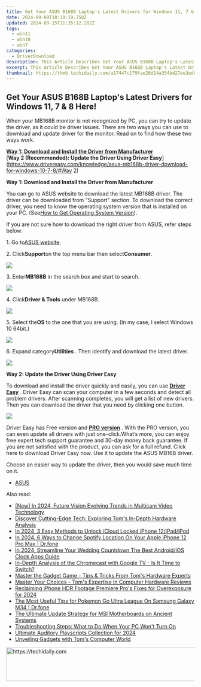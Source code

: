 ```yaml
---
title: Get Your ASUS B168B Laptop's Latest Drivers for Windows 11, 7 & 8 Here!
date: 2024-09-09T18:39:19.758Z
updated: 2024-09-15T11:35:12.282Z
tags:
  - win11
  - win10
  - win7
categories:
  - DriverDownload
description: This Article Describes Get Your ASUS B168B Laptop's Latest Drivers for Windows 11, 7 & 8 Here!
excerpt: This Article Describes Get Your ASUS B168B Laptop's Latest Drivers for Windows 11, 7 & 8 Here!
thumbnail: https://thmb.techidaily.com/a17447c179fae26d14a354bd27ee3ed0db51405b2a49b0c58b6a37168dddbfaf.jpg
---
```


## Get Your ASUS B168B Laptop's Latest Drivers for Windows 11, 7 & 8 Here!

When your MB168B monitor is not recognized by PC, you can try to update the driver, as it could be driver issues. There are two ways you can use to download and update driver for the monitor. Read on to find how these two ways work.  
  
[**Way 1: Download and Install the Driver from Manufacturer**](https://tools.techidaily.com/drivereasy/download/)   
[**Way 2 (Recommended): Update the Driver Using Driver Easy**](https://www.drivereasy.com/knowledge/asus-mb168b-driver-download-for-windows-10-7-8/#Way 2)   
  
 **Way 1: Download and Install the Driver from Manufacturer** 
  
You can go to ASUS website to download the latest MB168B driver. The driver can be downloaded from “Support” section. To download the correct driver, you need to know the operating system version that is installed on your PC. (See[How to Get Operating System Version](https://tools.techidaily.com/drivereasy/download/)).   
  
If you are not sure how to download the right driver from ASUS, refer steps below.  
  
1\. Go to[ASUS website](https://www.asus.com).  
  
2\. Click**Support**on the top menu bar then select**Consumer**.  
  
![](https://images.drivereasy.com/wp-content/uploads/2017/04/img_58f5867496897.jpg)   
  
 3\. Enter**MB168B** in the search box and start to search.  
  
![](https://images.drivereasy.com/wp-content/uploads/2017/04/img_58f587cbc800c.png)   
  
 4\. Click**Driver & Tools** under MB168B.  
  
![](https://images.drivereasy.com/wp-content/uploads/2017/04/img_58f5881487021.png)   
  
 5\. Select the**OS** to the one that you are using. (In my case, I select Windows 10 64bit.)  
  
![](https://images.drivereasy.com/wp-content/uploads/2017/04/img_58f58b42b3b31.png)   
  
 6\. Expand category**Utilities** . Then identify and download the latest driver.  
  
![](https://images.drivereasy.com/wp-content/uploads/2017/04/img_58f58c03761d3.jpg)   
  
  
**Way 2: Update the Driver Using Driver Easy**   
  
 To download and install the driver quickly and easily, you can use **[Driver Easy](https://tools.techidaily.com/drivereasy/download/)**  . Driver Easy can scan your computer in a few seconds and detect all problem drivers. After scanning completes, you will get a list of new drivers. Then you can download the driver that you need by clicking one button.  
  
![](https://images.drivereasy.com/wp-content/uploads/2017/04/img_58f58d21caee0.jpg)   
  
 Driver Easy has Free version and **[PRO version](https://tools.techidaily.com/drivereasy/download/)**  . With the PRO version, you can even update all drivers with just one-click.What’s more, you can enjoy free expert tech support guarantee and 30-day money back guarantee. If you are not satisfied with the product, you can ask for a full refund. Click here to download Driver Easy now. Use it to update the ASUS MB16B driver.  
  
 Choose an easier way to update the driver, then you would save much time on it.

* [ASUS](https://tools.techidaily.com/drivereasy/download/)

<ins class="adsbygoogle"
     style="display:block"
     data-ad-format="autorelaxed"
     data-ad-client="ca-pub-7571918770474297"
     data-ad-slot="1223367746"></ins>

<ins class="adsbygoogle"
     style="display:block"
     data-ad-client="ca-pub-7571918770474297"
     data-ad-slot="8358498916"
     data-ad-format="auto"
     data-full-width-responsive="true"></ins>

<span class="atpl-alsoreadstyle">Also read:</span>
<div><ul>
<li><a href="https://video-screen-grab.techidaily.com/new-in-2024-future-vision-evolving-trends-in-multicam-video-technology/"><u>[New] In 2024, Future Vision Evolving Trends in Multicam Video Technology</u></a></li>
<li><a href="https://driver-install.techidaily.com/discover-cutting-edge-tech-exploring-toms-in-depth-hardware-analysis/"><u>Discover Cutting-Edge Tech: Exploring Tom's In-Depth Hardware Analysis</u></a></li>
<li><a href="https://activate-lock.techidaily.com/in-2024-3-easy-methods-to-unlock-icloud-locked-iphone-12ipadipod-by-drfone-ios/"><u>In 2024, 3 Easy Methods to Unlock iCloud Locked iPhone 12/iPad/iPod</u></a></li>
<li><a href="https://change-location.techidaily.com/in-2024-6-ways-to-change-spotify-location-on-your-apple-iphone-12-pro-max-drfone-by-drfone-virtual-ios/"><u>In 2024, 6 Ways to Change Spotify Location On Your Apple iPhone 12 Pro Max | Dr.fone</u></a></li>
<li><a href="https://some-approaches.techidaily.com/in-2024-streamline-your-wedding-countdown-the-best-androidios-clock-apps-guide/"><u>In 2024, Streamline Your Wedding Countdown The Best Android/iOS Clock Apps Guide</u></a></li>
<li><a href="https://driver-install.techidaily.com/in-depth-analysis-of-the-chromecast-with-google-tv-is-it-time-to-switch/"><u>In-Depth Analysis of the Chromecast with Google TV - Is It Time to Switch?</u></a></li>
<li><a href="https://driver-install.techidaily.com/master-the-gadget-game-tips-and-tricks-from-toms-hardware-experts/"><u>Master the Gadget Game - Tips & Tricks From Tom's Hardware Experts</u></a></li>
<li><a href="https://driver-install.techidaily.com/master-your-choices-toms-expertise-in-computer-hardware-reviews/"><u>Master Your Choices - Tom's Expertise in Computer Hardware Reviews</u></a></li>
<li><a href="https://extra-support.techidaily.com/reclaiming-iphone-hdr-footage-premiere-pros-fixes-for-overexposure-for-2024/"><u>Reclaiming iPhone HDR Footage Premiere Pro's Fixes for Overexposure for 2024</u></a></li>
<li><a href="https://change-location.techidaily.com/the-most-useful-tips-for-pokemon-go-ultra-league-on-samsung-galaxy-m34-drfone-by-drfone-virtual-android/"><u>The Most Useful Tips for Pokemon Go Ultra League On Samsung Galaxy M34 | Dr.fone</u></a></li>
<li><a href="https://driver-install.techidaily.com/the-ultimate-update-strategy-for-msi-motherboards-on-ancient-systems/"><u>The Ultimate Update Strategy for MSI Motherboards on Ancient Systems</u></a></li>
<li><a href="https://technical-tips.techidaily.com/troubleshooting-steps-what-to-do-when-your-pc-wont-turn-on/"><u>Troubleshooting Steps: What to Do When Your PC Won't Turn On</u></a></li>
<li><a href="https://some-approaches.techidaily.com/ultimate-auditory-playscripts-collection-for-2024/"><u>Ultimate Auditory Playscripts Collection for 2024</u></a></li>
<li><a href="https://driver-install.techidaily.com/unveiling-gadgets-with-toms-computer-world/"><u>Unveiling Gadgets with Tom's Computer World</u></a></li>
</ul></div>

<!-- affiliate ads begin -->
<a href="https://zebaoaffiliateprogram.pxf.io/c/5597632/2137973/21526" target="_top" id="2137973">
  <img src="//a.impactradius-go.com/display-ad/21526-2137973" border="0" alt="https://techidaily.com" width="728" height="90"/>
</a>
<img height="0" width="0" src="https://zebaoaffiliateprogram.pxf.io/i/5597632/2137973/21526" style="position:absolute;visibility:hidden;" border="0" />
<!-- affiliate ads end -->


